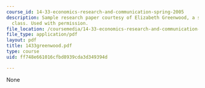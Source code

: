 ```yaml
---
course_id: 14-33-economics-research-and-communication-spring-2005
description: Sample research paper courtesy of Elizabeth Greenwood, a student in the
  class. Used with permission.
file_location: /coursemedia/14-33-economics-research-and-communication-spring-2005/ff748e661016cfbd8939cda3d349394d_1433greenwood.pdf
file_type: application/pdf
layout: pdf
title: 1433greenwood.pdf
type: course
uid: ff748e661016cfbd8939cda3d349394d

---
```

None